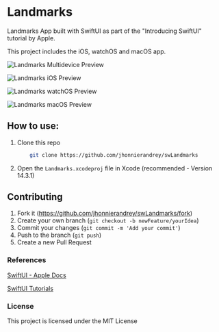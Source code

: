 # Landmarks

Landmarks App built with SwiftUI as part of the "Introducing SwiftUI" tutorial by Apple.

This project includes the iOS, watchOS and macOS app.

![Landmarks Multidevice Preview](https://www.jaesmadeit.com/assets/img/projects/mobile-apps/landmarks/landmark-multidevice-preview.png)

![Landmarks iOS Preview](https://www.jaesmadeit.com/assets/img/projects/mobile-apps/landmarks/landmark-iphone-preview.png)

![Landmarks watchOS Preview](https://www.jaesmadeit.com/assets/img/projects/mobile-apps/landmarks/landmark-applewatch-preview.png)

![Landmarks macOS Preview](https://www.jaesmadeit.com/assets/img/projects/mobile-apps/landmarks/landmark-mac-preview.png)

## How to use:

1. Clone this repo

   ```bash
       git clone https://github.com/jhonnierandrey/swLandmarks
   ```

2. Open the `Landmarks.xcodeproj` file in Xcode (recommended - Version 14.3.1)

## Contributing

1. Fork it (<https://github.com/jhonnierandrey/swLandmarks/fork>)
2. Create your own branch (`git checkout -b newFeature/yourIdea`)
3. Commit your changes (`git commit -m 'Add your commit'`)
4. Push to the branch (`git push`)
5. Create a new Pull Request

### References

[SwiftUI - Apple Docs](https://developer.apple.com/documentation/swiftui)

[SwiftUI Tutorials
](https://developer.apple.com/tutorials/swiftui)

### License

This project is licensed under the MIT License
